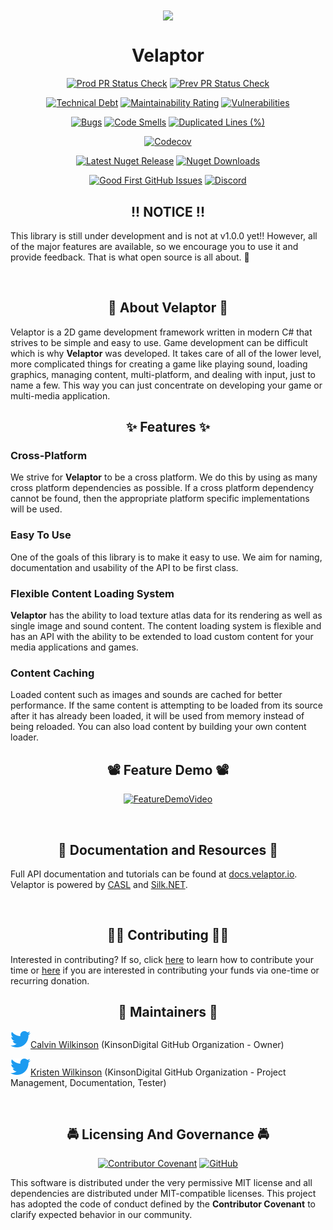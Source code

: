 
<div align="center">
    <a href="#"><img align="center" src="https://raw.githubusercontent.com/KinsonDigital/Velaptor/preview/Documentation/Images/velaptor-logo.png" height="96"></a>
    <br />
  
</div>


<h1 style="border:0;font-weight:bold" align="center">Velaptor</h1>


<div align="center">

[![Prod PR Status Check](https://img.shields.io/github/actions/workflow/status/KinsonDigital/Velaptor/prod-release-pr-status-check.yml?color=2F8840&label=Prod%20CI%20Build&logo=GitHub)](https://github.com/KinsonDigital/Velaptor/actions/workflows/prod-release-pr-status-check.yml)
[![Prev PR Status Check](https://img.shields.io/github/actions/workflow/status/KinsonDigital/Velaptor/prev-release-pr-status-check.yml?color=2F8840&label=Preview%20CI%20Build&logo=GitHub)](https://github.com/KinsonDigital/Velaptor/actions/workflows/prev-release-pr-status-check.yml)

[![Technical Debt](https://sonarcloud.io/api/project_badges/measure?project=KinsonDigital_Velaptor&metric=sqale_index)](https://sonarcloud.io/summary/new_code?id=KinsonDigital_Velaptor)
[![Maintainability Rating](https://sonarcloud.io/api/project_badges/measure?project=KinsonDigital_Velaptor&metric=sqale_rating)](https://sonarcloud.io/summary/new_code?id=KinsonDigital_Velaptor)
[![Vulnerabilities](https://sonarcloud.io/api/project_badges/measure?project=KinsonDigital_Velaptor&metric=vulnerabilities)](https://sonarcloud.io/summary/new_code?id=KinsonDigital_Velaptor)

[![Bugs](https://sonarcloud.io/api/project_badges/measure?project=KinsonDigital_Velaptor&metric=bugs)](https://sonarcloud.io/summary/new_code?id=KinsonDigital_Velaptor)
[![Code Smells](https://sonarcloud.io/api/project_badges/measure?project=KinsonDigital_Velaptor&metric=code_smells)](https://sonarcloud.io/summary/new_code?id=KinsonDigital_Velaptor)
[![Duplicated Lines (%)](https://sonarcloud.io/api/project_badges/measure?project=KinsonDigital_Velaptor&metric=duplicated_lines_density)](https://sonarcloud.io/summary/new_code?id=KinsonDigital_Velaptor)

[![Codecov](https://img.shields.io/codecov/c/github/KinsonDigital/Velaptor?color=2F8840&label=Code%20Coverage&logo=codecov)](https://app.codecov.io/gh/KinsonDigital/Velaptor/tree/release%2Fv1.0.0)

[![Latest Nuget Release](https://img.shields.io/nuget/vpre/kinsondigital.Velaptor?label=Latest%20Release&logo=nuget)](https://www.nuget.org/packages/KinsonDigital.Velaptor)
[![Nuget Downloads](https://img.shields.io/nuget/dt/KinsonDigital.Velaptor?color=0094FF&label=nuget%20downloads&logo=nuget)](https://www.nuget.org/stats/packages/KinsonDigital.Velaptor?groupby=Version)

[![Good First GitHub Issues](https://img.shields.io/github/issues/kinsondigital/Velaptor/good%20first%20issue?color=7057ff&label=Good%20First%20Issues)](https://github.com/KinsonDigital/Velaptor/issues?q=is%3Aissue+is%3Aopen+label%3A%22good+first+issue%22)
[![Discord](https://img.shields.io/discord/481597721199902720?color=%23575CCB&label=chat%20on%20discord&logo=discord&logoColor=white)](https://discord.gg/qewu6fNgv7)
</div>

<h2 style="font-weight:bold;" align="center" >!! NOTICE !!</h2>

This library is still under development and is not at v1.0.0 yet!!  However, all of the major features are available, so we encourage you to use it and provide feedback.  That is what open source is all about. 🥳

<br/>

<h2 style="font-weight:bold;" align="center">📖 About Velaptor 📖</h2>

Velaptor is a 2D game development framework written in modern C# that strives to be simple and easy to use.  Game development can be difficult which is why **Velaptor** was developed.  It takes care of all of the lower level, more complicated things for creating a game like playing sound, loading graphics, managing content, multi-platform, and dealing with input, just to name a few.  This way you can just concentrate on developing your game or multi-media application.

<h2 style="font-weight:bold;" align="center">✨ Features ✨</h2>

### **Cross-Platform**
We strive for **Velaptor** to be a cross platform. We do this by using as many cross platform dependencies as possible. If a cross platform dependency cannot be found, then the appropriate platform specific implementations will be used.

### **Easy To Use**
One of the goals of this library is to make it easy to use.  We aim for naming, documentation and usability of the API to be first class.

### **Flexible Content Loading System**
**Velaptor** has the ability to load texture atlas data for its rendering as well as single image and sound content.  The content loading system is flexible and has an API with the ability to be extended to load custom content for your media applications and games.

### **Content Caching**
Loaded content such as images and sounds are cached for better performance.  If the same content is attempting to be loaded from its source after it has already been loaded, it will be used from memory instead of being reloaded. You can also load content by building your own content loader. 

<h2 style="font-weight:bold;" align="center">📽️ Feature Demo 📽️</h2>

<div align="center">

[![FeatureDemoVideo](https://raw.githubusercontent.com/KinsonDigital/Velaptor/feature/647-fix-demo-link/Documentation/Images/demo-img.jpg)](https://www.youtube.com/watch?v=rcKi-eWeUuo)
</div>

<br/>

<h2 style="font-weight:bold;" align="center">📃 Documentation and Resources 📃</h2>

  Full API documentation and tutorials can be found at [docs.velaptor.io](https://docs.velaptor.io). Velaptor is powered by [CASL](https://github.com/KinsonDigital/CASL) and [Silk.NET](https://github.com/dotnet/Silk.NET).

<br/>

<h2 style="font-weight:bold;" align="center">🙏🏼 Contributing 🙏🏼</h2>

Interested in contributing? If so, click [here](https://github.com/KinsonDigital/.github/blob/master/docs/CONTRIBUTING.md) to learn how to contribute your time or [here](https://github.com/sponsors/KinsonDigital) if you are interested in contributing your funds via one-time or recurring donation.


<h2 style="font-weight:bold;" align="center">🔧 Maintainers 🔧</h2>

  [![twitter-logo](https://raw.githubusercontent.com/KinsonDigital/.github/master/Images/twitter-logo-16x16.svg)Calvin Wilkinson](https://twitter.com/KDCoder) (KinsonDigital GitHub Organization - Owner)

  [![twitter-logo](https://raw.githubusercontent.com/KinsonDigital/.github/master/Images/twitter-logo-16x16.svg)Kristen Wilkinson](https://twitter.com/kswilky) (KinsonDigital GitHub Organization - Project Management, Documentation, Tester)

<br/>

<h2 style="font-weight:bold;" align="center">🚔 Licensing And Governance 🚔</h2>


<div align="center">

[![Contributor Covenant](https://img.shields.io/badge/Contributor%20Covenant-2.1-4baaaa.svg?style=flat)](https://github.com/KinsonDigital/.github/blob/master/docs/code_of_conduct.md)
[![GitHub](https://img.shields.io/github/license/kinsondigital/Velaptor)](https://github.com/KinsonDigital/Velaptor/blob/preview/LICENSE.md)
</div>


This software is distributed under the very permissive MIT license and all dependencies are distributed under MIT-compatible licenses.
This project has adopted the code of conduct defined by the **Contributor Covenant** to clarify expected behavior in our community.
